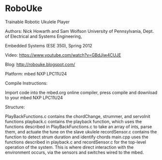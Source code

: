 # RoboUke
Trainable Robotic Ukulele Player

Authors: Nick Howarth and Sam Wolfson
University of Pennsylvania, Dept. of Electrical and Systems Engineering,

Embedded Systems (ESE 350), Spring 2012

Video:  https://www.youtube.com/watch?v=GBdJjw4CUJE

Blog:   http://robouke.blogspot.com/

Platform: mbed NXP LPC11U24

Compile Instructions:

Import code into the mbed.org online compiler, press compile and download to your mbed NXP LPC11U24

Structure: 

PlayBackFunctions.c contains the chordChange, strummer, and servoInit functions
playback.c contains the playback function, which uses the functions described in PlayBackFunctions.c to take an array of ints, parse them, and actuate the tune on the slave ukulele
recordSensor.c contains the function to detect strum duration and identify chords
main.cpp uses the functions described in playback.c and recordSensor.c for the top-level operation of the system. This is where direct interaction with the environment occurs, via the sensors and switches wired to the mbed.
